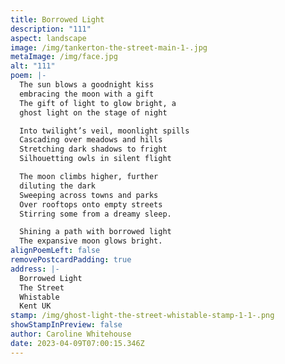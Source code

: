 ```yaml
---
title: Borrowed Light
description: "111"
aspect: landscape
image: /img/tankerton-the-street-main-1-.jpg
metaImage: /img/face.jpg
alt: "111"
poem: |-
  The sun blows a goodnight kiss
  embracing the moon with a gift 
  The gift of light to glow bright, a
  ghost light on the stage of night

  Into twilight’s veil, moonlight spills
  Cascading over meadows and hills
  Stretching dark shadows to fright
  Silhouetting owls in silent flight

  The moon climbs higher, further 
  diluting the dark
  Sweeping across towns and parks
  Over rooftops onto empty streets
  Stirring some from a dreamy sleep.

  Shining a path with borrowed light
  The expansive moon glows bright.
alignPoemLeft: false
removePostcardPadding: true
address: |-
  Borrowed Light
  The Street
  Whistable
  Kent UK
stamp: /img/ghost-light-the-street-whistable-stamp-1-1-.png
showStampInPreview: false
author: Caroline Whitehouse
date: 2023-04-09T07:00:15.346Z
---
```

